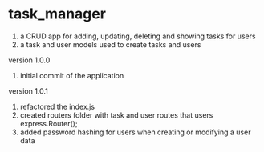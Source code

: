 # task_manager
1. a CRUD app for adding, updating, deleting and showing tasks for users
2. a task and user models used to create tasks and users

version 1.0.0
1. initial commit of the application

version 1.0.1
1. refactored the index.js
2. created routers folder with task and user routes that users express.Router();
3. added password hashing for users when creating or modifying a user data
